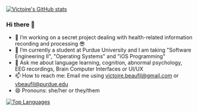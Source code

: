 [![Victoire's GitHub stats](https://github-readme-stats.vercel.app/api?username=victoirebeaufils&theme=radical&show_icons=true&count_private=true)](https://github.com/anuraghazra/github-readme-stats)

### Hi there 👋

- 🔭 I’m working on a secret project dealing with health-related information recording and processing 😎 
- 🌱 I’m currently a student at Purdue University and I am taking "Software Engineering II", "Operating Systems" and "iOS Programming"
- 💬 Ask me about language learning, cognition, abnormal psychology, EEG recordings, Brain Computer Interfaces or UI/UX
- 📫 How to reach me: Email me using victoire.beaufil@gmail.com or vbeaufil@purdue.edu
- 😄 Pronouns: she/her or they/them


[![Top Languages](https://github-readme-stats.vercel.app/api/top-langs/?username=victoirebeaufils&theme=radical&layout=compact&count_private=true)
](https://github.com/anuraghazra/github-readme-stats)
